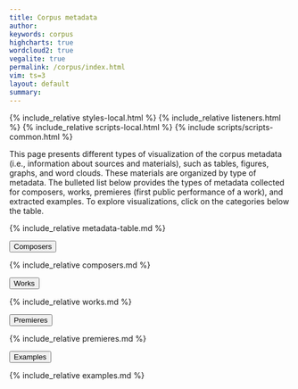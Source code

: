 ```yaml
---
title: Corpus metadata
author:
keywords: corpus
highcharts: true
wordcloud2: true
vegalite: true
permalink: /corpus/index.html
vim: ts=3
layout: default
summary:
---
```


{% include_relative styles-local.html  %}
{% include_relative listeners.html     %}
{% include_relative scripts-local.html %}
{% include scripts/scripts-common.html %}

<p>
This page presents different types of visualization of the corpus
metadata (i.e., information about sources and materials), such as
tables, figures, graphs, and word clouds. These materials are
organized by type of metadata. The bulleted list below provides
the types of metadata collected for composers, works, premieres
(first public performance of a work), and extracted examples.
To explore visualizations, click on the categories below the
table.
</p>


<script src="https://code.jquery.com/jquery-3.6.0.min.js"></script>
<script src="https://stackpath.bootstrapcdn.com/bootstrap/5.1.3/js/bootstrap.bundle.min.js"></script>
<script>
  let initialLoad = true;
  document.addEventListener('shown.bs.collapse', function (event) {
    if (initialLoad) {
      initialLoad = false;
      return;
    }
    const offset = 150; // Height of the fixed header
    const elementTop = event.target.getBoundingClientRect().top;
    const offsetPosition = elementTop + window.pageYOffset - offset;
    window.scrollTo({
      top: offsetPosition,
      behavior: 'smooth'
    });
  });
</script>

<section>
<div class="container">
<div class="row">
<div class="col-12">
<p>
{% include_relative metadata-table.md %}
</p>
<div class="accordion accordion-flush mb-5" id="accordionExample">
<div class="accordion-item">
<p class="accordion-header" id="headingOne">
<button class="accordion-button collapsed" type="button" data-bs-toggle="collapse" data-bs-target="#collapseOne" aria-expanded="false" aria-controls="collapseOne">Composers</button>
</p>
<div class="accordion-collapse collapse" id="collapseOne" aria-labelledby="headingOne" data-bs-parent="#accordionExample">
<div class="accordion-body" markdown="1">
{% include_relative composers.md %}
</div>
</div>
</div>
<div class="accordion-item">
<p class="accordion-header" id="headingTwo">
<button class="accordion-button collapsed" type="button" data-bs-toggle="collapse" data-bs-target="#collapseTwo" aria-expanded="false" aria-controls="collapseTwo">Works</button>
</p>
<div class="accordion-collapse collapse" id="collapseTwo" aria-labelledby="headingTwo" data-bs-parent="#accordionExample">
<div class="accordion-body" markdown="1">
{% include_relative works.md %}
</div>
</div>
</div>
<div class="accordion-item">
<p class="accordion-header" id="headingThree">
<button class="accordion-button collapsed" type="button" data-bs-toggle="collapse" data-bs-target="#collapseThree" aria-expanded="false" aria-controls="collapseThree">Premieres</button>
</p>
<div class="accordion-collapse collapse" id="collapseThree" aria-labelledby="headingThree" data-bs-parent="#accordionExample">
<div class="accordion-body" markdown="1">
{% include_relative premieres.md %}
</div>
</div>
</div>
<div class="accordion-item">
<p class="accordion-header" id="headingFour">
<button class="accordion-button collapsed" type="button" data-bs-toggle="collapse" data-bs-target="#collapseFour" aria-expanded="false" aria-controls="collapseFour">Examples</button>
</p>
<div class="accordion-collapse collapse" id="collapseFour" aria-labelledby="headingFour" data-bs-parent="#accordionExample">
<div class="accordion-body" markdown="1">
{% include_relative examples.md %}
</div>
</div>
</div>
</div>
</div>
</div>
</div>
</section>



